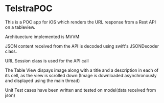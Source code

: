 # TelstraPOC
This is a POC app for iOS which renders the URL response from a Rest API on a tableview. 

Archituecture implemented is MVVM

JSON content received from the API is decoded using swift's JSONDecoder class.

URL Session class is used for the API call

The Table View dispays image along with a title and a description in each of its cell, as the view is scrolled down
(Image is downloaded asynchronously and displayed using the main thread)

Unit Test cases have been written and tested on model(data received from json) 
